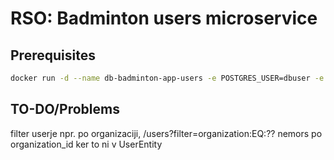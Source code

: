 # RSO: Badminton users microservice

## Prerequisites

```bash
docker run -d --name db-badminton-app-users -e POSTGRES_USER=dbuser -e POSTGRES_PASSWORD=postgres -e POSTGRES_DB=badminton-app-users -p 5432:5432 postgres:13
```

## TO-DO/Problems
filter userje npr. po organizaciji, /users?filter=organization:EQ:??
nemors po organization_id ker to ni v UserEntity
